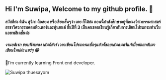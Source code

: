## Hi I'm Suwipa, Welcome to my github profile. 👋

 #### สวัสดีค่ะ ดิฉัน สุวิภา ถือสยม หรือเรียกสั้นๆว่า เตย ก็ได้ค่ะ ตอนนี้กำลังศึกษาอยู่ที่คณะวิศวกรรมศาสตร์ สาขาวิศวกรรมคอมพิวเตอร์และหุ่นยนต์ ชั้นปีที่ 3  เป็นคนชอบเรียนรู้เกี่ยวกับการเขียนโปรแกรมทำเว็บ แอพพลิเคชั่นค่ะ
##### งานอดิเรก ชอบฟังเพลง เล่นกีต้าร์ เวลาเขียนโปรแกรมเบื่อๆแล้วก็ชอบเล่นดนตรีแก้เบื่อค่อยกลับมาเขียนใหม่ค่ะ แฮร่ๆ 😁

 🌱I’m currently learning Front end developer.
 
 ![Suwipa thuesayom](https://scontent.fbkk9-2.fna.fbcdn.net/v/t1.15752-9/35671428_2126140444338376_2841851633514577920_n.jpg?_nc_cat=109&ccb=2&_nc_sid=ae9488&_nc_ohc=GZdgbLBMsJsAX_0t_o1&_nc_ht=scontent.fbkk9-2.fna&oh=242abeaec8c5cfd3abc7ab2b0811dac7&oe=602071AD)
 
 

<!--
**Suwipathuesayom/Suwipathuesayom** is a ✨ _special_ ✨ repository because its `README.md` (this file) appears on your GitHub profile.

Here are some ideas to get you started:

- 🔭 I’m currently working on ...
- 🌱 I’m currently learning ...
- 👯 I’m looking to collaborate on ...
- 🤔 I’m looking for help with ...
- 💬 Ask me about ...
- 📫 How to reach me: ...
- 😄 Pronouns: ...
- ⚡ Fun fact: ...
-->
